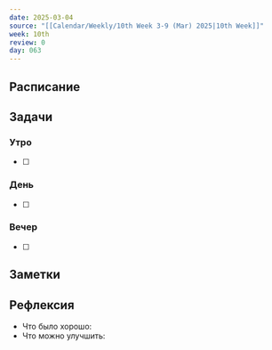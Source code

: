 ```yaml
---
date: 2025-03-04
source: "[[Calendar/Weekly/10th Week 3-9 (Mar) 2025|10th Week]]"
week: 10th
review: 0
day: 063
---
```



## Расписание

## Задачи

### Утро

- [ ]

### День

- [ ]

### Вечер

- [ ]

## Заметки

## Рефлексия

- Что было хорошо:
- Что можно улучшить: